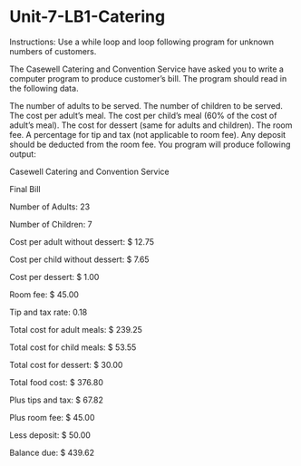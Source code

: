 # Unit-7-LB1-Catering
Instructions: Use a while loop and loop following program for unknown numbers of customers.


The Casewell Catering and Convention Service have asked you to write a computer program to produce customer’s bill.  The program should read in the following data.

 The number of adults to be served.
 The number of children to be served.
 The cost per adult’s meal.
 The cost per child’s meal (60% of the cost of adult’s meal).
 The cost for dessert (same for adults and children).
 The room fee.
 A percentage for tip and tax (not applicable to room fee).
 Any deposit should be deducted from the room fee.
You program will produce following output:


Casewell Catering and Convention Service

Final Bill


Number of Adults:              23

Number of Children:            7

Cost per adult without dessert:          $          12.75

Cost per child without dessert:           $          7.65

Cost per dessert:                                $          1.00

Room fee:                                           $          45.00

Tip and tax rate:                                           0.18


Total cost for adult meals:                   $          239.25

Total cost for child meals:                    $          53.55

Total cost for dessert:                          $          30.00

Total food cost:                                   $          376.80

Plus tips and tax:                                 $          67.82

Plus room fee:                                      $          45.00

Less deposit:                                        $          50.00


Balance due:                                         $          439.62
